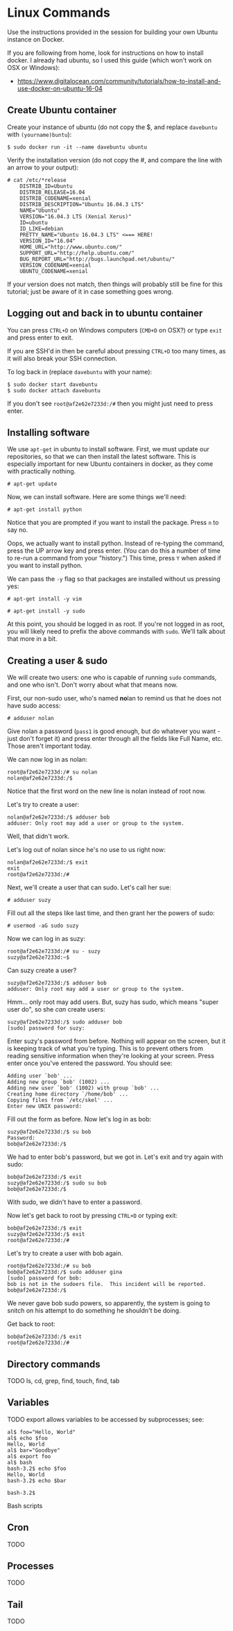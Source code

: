 Linux Commands
==============

Use the instructions provided in the session for building your own Ubuntu instance on Docker.

If you are following from home, look for instructions on how to install docker. I already had ubuntu, so I used this guide (which won't work on OSX or Windows):
- https://www.digitalocean.com/community/tutorials/how-to-install-and-use-docker-on-ubuntu-16-04

Create Ubuntu container
-----------------------

Create your instance of ubuntu (do not copy the $, and replace `davebuntu` with `(yourname)buntu`):
```
$ sudo docker run -it --name davebuntu ubuntu
```

Verify the installation version (do not copy the #, and compare the line with an arrow to your output):
```
# cat /etc/*release
    DISTRIB_ID=Ubuntu
    DISTRIB_RELEASE=16.04
    DISTRIB_CODENAME=xenial
    DISTRIB_DESCRIPTION="Ubuntu 16.04.3 LTS"
    NAME="Ubuntu"
    VERSION="16.04.3 LTS (Xenial Xerus)"
    ID=ubuntu
    ID_LIKE=debian
    PRETTY_NAME="Ubuntu 16.04.3 LTS" <=== HERE!
    VERSION_ID="16.04"
    HOME_URL="http://www.ubuntu.com/"
    SUPPORT_URL="http://help.ubuntu.com/"
    BUG_REPORT_URL="http://bugs.launchpad.net/ubuntu/"
    VERSION_CODENAME=xenial
    UBUNTU_CODENAME=xenial
```

If your version does not match, then things will probably still be fine for this tutorial; just be aware of it in case something goes wrong.


Logging out and back in to ubuntu container
-------------------------------------------
You can press `CTRL+D` on Windows computers (`CMD+D` on OSX?) or type `exit` and press enter to exit.

If you are SSH'd in then be careful about pressing `CTRL+D` too many times, as it will also break your SSH connection.

To log back in (replace `davebuntu` with your name):
```
$ sudo docker start davebuntu
$ sudo docker attach davebuntu
```

If you don't see `root@af2e62e7233d:/#` then you might just need to press enter.


Installing software
-------------------
We use `apt-get` in ubuntu to install software. First, we must update our repositories, so that we can then install the latest software. This is especially important for new Ubuntu containers in docker, as they come with practically nothing.
```
# apt-get update
```

Now, we can install software. Here are some things we'll need:
```
# apt-get install python
```

Notice that you are prompted if you want to install the package. Press `n` to say no.

Oops, we actually want to install python. Instead of re-typing the command, press the UP arrow key and press enter. (You can do this a number of time to re-run a command from your "history.") This time, press `Y` when asked if you want to install python.

We can pass the `-y` flag so that packages are installed without us pressing yes:
```
# apt-get install -y vim
```
```
# apt-get install -y sudo
```

At this point, you should be logged in as root. If you're not logged in as root, you will likely need to prefix the above commands with `sudo`. We'll talk about that more in a bit.

Creating a user & sudo
----------------------

We will create two users: one who is capable of running `sudo` commands, and one who isn't. Don't worry about what that means now.

First, our non-sudo user, who's named **no**lan to remind us that he does not have sudo access:
```
# adduser nolan
```

Give nolan a password (`pass1` is good enough, but do whatever you want - just don't forget it) and press enter through all the fields like Full Name, etc. Those aren't important today.

We can now log in as nolan:

```
root@af2e62e7233d:/# su nolan
nolan@af2e62e7233d:/$ 
```

Notice that the first word on the new line is nolan instead of root now.

Let's try to create a user:

```
nolan@af2e62e7233d:/$ adduser bob
adduser: Only root may add a user or group to the system.
```

Well, that didn't work.

Let's log out of nolan since he's no use to us right now:

```
nolan@af2e62e7233d:/$ exit
exit
root@af2e62e7233d:/# 
```

Next, we'll create a user that can sudo. Let's call her sue:

```
# adduser suzy
```

Fill out all the steps like last time, and then grant her the powers of sudo:

```
# usermod -aG sudo suzy
```

Now we can log in as suzy:

```
root@af2e62e7233d:/# su - suzy
suzy@af2e62e7233d:~$ 
```

Can suzy create a user?

```
suzy@af2e62e7233d:/$ adduser bob
adduser: Only root may add a user or group to the system.
```

Hmm... only root may add users. But, suzy has sudo, which means "super user do", so she _can_ create users:

```
suzy@af2e62e7233d:/$ sudo adduser bob
[sudo] password for suzy: 
```

Enter suzy's password from before. Nothing will appear on the screen, but it is keeping track of what you're typing. This is to prevent others from reading sensitive information when they're looking at your screen. Press enter once you've entered the password. You should see:

```
Adding user `bob' ...
Adding new group `bob' (1002) ...
Adding new user `bob' (1002) with group `bob' ...
Creating home directory `/home/bob' ...
Copying files from `/etc/skel' ...
Enter new UNIX password: 
```

Fill out the form as before. Now let's log in as bob:

```
suzy@af2e62e7233d:/$ su bob
Password: 
bob@af2e62e7233d:/$
```

We had to enter bob's password, but we got in. Let's exit and try again with sudo:

```
bob@af2e62e7233d:/$ exit
suzy@af2e62e7233d:/$ sudo su bob
bob@af2e62e7233d:/$ 
```

With sudo, we didn't have to enter a password.

Now let's get back to root by pressing `CTRL+D` or typing exit:

```
bob@af2e62e7233d:/$ exit
suzy@af2e62e7233d:/$ exit
root@af2e62e7233d:/# 
```

Let's try to create a user with bob again.

```
root@af2e62e7233d:/# su bob
bob@af2e62e7233d:/$ sudo adduser gina
[sudo] password for bob: 
bob is not in the sudoers file.  This incident will be reported.
bob@af2e62e7233d:/$ 
```

We never gave bob sudo powers, so apparently, the system is going to snitch on his attempt to do something he shouldn't be doing.

Get back to root:

```
bob@af2e62e7233d:/$ exit
root@af2e62e7233d:/# 
```


Directory commands
------------------
TODO ls, cd, grep, find, touch, find, tab

Variables
---------
TODO export allows variables to be accessed by subprocesses; see:
```
al$ foo="Hello, World"
al$ echo $foo
Hello, World
al$ bar="Goodbye"
al$ export foo
al$ bash
bash-3.2$ echo $foo
Hello, World
bash-3.2$ echo $bar

bash-3.2$ 
```

Bash scripts


Cron
----
TODO

Processes
---------
TODO

Tail
----
TODO
